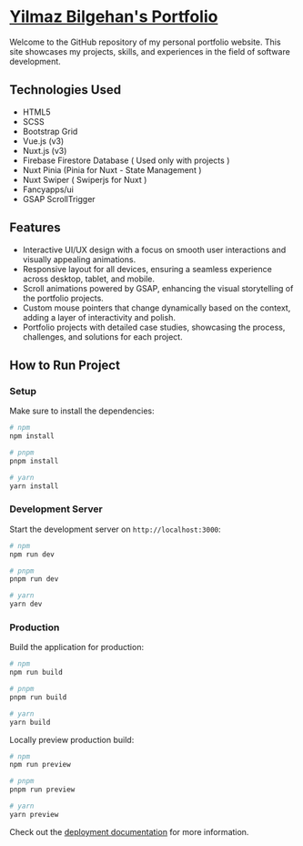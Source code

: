 # [Yilmaz Bilgehan's Portfolio](https://yilmazbilgehan.com)

Welcome to the GitHub repository of my personal portfolio website. This site showcases my projects, skills, and experiences in the field of software development.

## Technologies Used

- HTML5
- SCSS
- Bootstrap Grid
- Vue.js (v3)
- Nuxt.js (v3)
- Firebase Firestore Database ( Used only with projects )
- Nuxt Pinia (Pinia for Nuxt - State Management )
- Nuxt Swiper ( Swiperjs for Nuxt )
- Fancyapps/ui
- GSAP ScrollTrigger

## Features

- Interactive UI/UX design with a focus on smooth user interactions and visually appealing animations.
- Responsive layout for all devices, ensuring a seamless experience across desktop, tablet, and mobile.
- Scroll animations powered by GSAP, enhancing the visual storytelling of the portfolio projects.
- Custom mouse pointers that change dynamically based on the context, adding a layer of interactivity and polish.
- Portfolio projects with detailed case studies, showcasing the process, challenges, and solutions for each project.

## How to Run Project

### Setup

Make sure to install the dependencies:

```bash
# npm
npm install

# pnpm
pnpm install

# yarn
yarn install
```

### Development Server

Start the development server on `http://localhost:3000`:

```bash
# npm
npm run dev

# pnpm
pnpm run dev

# yarn
yarn dev
```

### Production

Build the application for production:

```bash
# npm
npm run build

# pnpm
pnpm run build

# yarn
yarn build
```

Locally preview production build:

```bash
# npm
npm run preview

# pnpm
pnpm run preview

# yarn
yarn preview
```

Check out the [deployment documentation](https://nuxt.com/docs/getting-started/deployment) for more information.
